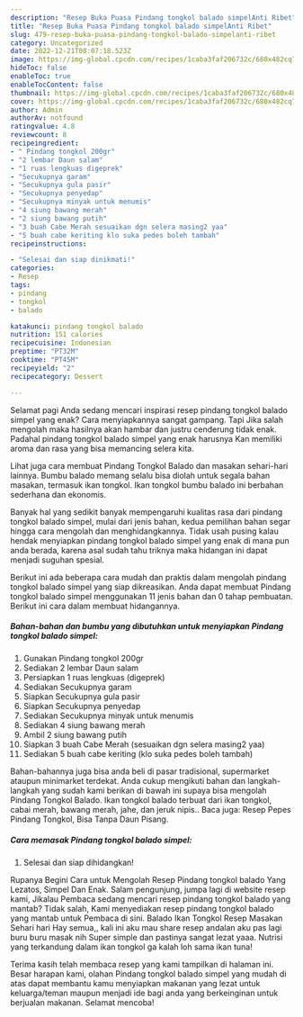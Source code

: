 ```yaml
---
description: "Resep Buka Puasa Pindang tongkol balado simpelAnti Ribet"
title: "Resep Buka Puasa Pindang tongkol balado simpelAnti Ribet"
slug: 479-resep-buka-puasa-pindang-tongkol-balado-simpelanti-ribet
category: Uncategorized
date: 2022-12-21T08:07:18.523Z
image: https://img-global.cpcdn.com/recipes/1caba3faf206732c/680x482cq70/pindang-tongkol-balado-simpel-foto-resep-utama.jpg
hideToc: false
enableToc: true
enableTocContent: false
thumbnail: https://img-global.cpcdn.com/recipes/1caba3faf206732c/680x482cq70/pindang-tongkol-balado-simpel-foto-resep-utama.jpg
cover: https://img-global.cpcdn.com/recipes/1caba3faf206732c/680x482cq70/pindang-tongkol-balado-simpel-foto-resep-utama.jpg
author: Admin
authorAv: notfound
ratingvalue: 4.8
reviewcount: 8
recipeingredient:
- " Pindang tongkol 200gr"
- "2 lembar Daun salam"
- "1 ruas lengkuas digeprek"
- "Secukupnya garam"
- "Secukupnya gula pasir"
- "Secukupnya penyedap"
- "Secukupnya minyak untuk menumis"
- "4 siung bawang merah"
- "2 siung bawang putih"
- "3 buah Cabe Merah sesuaikan dgn selera masing2 yaa"
- "5 buah cabe keriting klo suka pedes boleh tambah"
recipeinstructions:

- "Selesai dan siap dinikmati!"
categories:
- Resep
tags:
- pindang
- tongkol
- balado

katakunci: pindang tongkol balado 
nutrition: 151 calories
recipecuisine: Indonesian
preptime: "PT32M"
cooktime: "PT45M"
recipeyield: "2"
recipecategory: Dessert

---
```



Selamat pagi Anda sedang mencari inspirasi resep pindang tongkol balado simpel yang enak? Cara menyiapkannya sangat gampang. Tapi Jika salah mengolah maka hasilnya akan hambar dan justru cenderung tidak enak. Padahal pindang tongkol balado simpel yang enak harusnya Kan memiliki aroma dan rasa yang bisa memancing selera kita.


Lihat juga cara membuat Pindang Tongkol Balado dan masakan sehari-hari lainnya. Bumbu balado memang selalu bisa diolah untuk segala bahan masakan, termasuk ikan tongkol. Ikan tongkol bumbu balado ini berbahan sederhana dan ekonomis.

Banyak hal yang sedikit banyak mempengaruhi kualitas rasa dari pindang tongkol balado simpel, mulai dari jenis bahan, kedua pemilihan bahan segar hingga cara mengolah dan menghidangkannya. Tidak usah pusing kalau hendak menyiapkan pindang tongkol balado simpel yang enak di mana pun anda berada, karena asal sudah tahu triknya maka hidangan ini dapat menjadi suguhan spesial.


Berikut ini ada beberapa cara mudah dan praktis dalam mengolah pindang tongkol balado simpel yang siap dikreasikan. Anda dapat membuat Pindang tongkol balado simpel menggunakan 11 jenis bahan dan 0 tahap pembuatan. Berikut ini cara dalam membuat hidangannya.

<!--inarticleads1-->

##### Bahan-bahan dan bumbu yang dibutuhkan untuk menyiapkan Pindang tongkol balado simpel:

1. Gunakan  Pindang tongkol 200gr
1. Sediakan 2 lembar Daun salam
1. Persiapkan 1 ruas lengkuas (digeprek)
1. Sediakan Secukupnya garam
1. Siapkan Secukupnya gula pasir
1. Siapkan Secukupnya penyedap
1. Sediakan Secukupnya minyak untuk menumis
1. Sediakan 4 siung bawang merah
1. Ambil 2 siung bawang putih
1. Siapkan 3 buah Cabe Merah (sesuaikan dgn selera masing2 yaa)
1. Sediakan 5 buah cabe keriting (klo suka pedes boleh tambah)


Bahan-bahannya juga bisa anda beli di pasar tradisional, supermarket ataupun minimarket terdekat. Anda cukup mengikuti bahan dan langkah-langkah yang sudah kami berikan di bawah ini supaya bisa mengolah Pindang Tongkol Balado. Ikan tongkol balado terbuat dari ikan tongkol, cabai merah, bawang merah, jahe, dan jeruk nipis.. Baca juga: Resep Pepes Pindang Tongkol, Bisa Tanpa Daun Pisang. 

<!--inarticleads2-->

##### Cara memasak Pindang tongkol balado simpel:


1. Selesai dan siap dihidangkan!

Rupanya Begini Cara untuk Mengolah Resep Pindang tongkol balado Yang Lezatos, Simpel Dan Enak. Salam pengunjung, jumpa lagi di website resep kami, Jikalau Pembaca sedang mencari resep pindang tongkol balado yang mantab? Tidak salah, Kami menyediakan resep pindang tongkol balado yang mantab untuk Pembaca di sini. Balado Ikan Tongkol Resep Masakan Sehari hari Hay semua,, kali ini aku mau share resep andalan aku pas lagi buru buru masak nih Super simple dan pastinya sangat lezat yaaa. Nutrisi yang terkandung dalam ikan tongkol ga kalah loh sama ikan tuna! 

Terima kasih telah membaca resep yang kami tampilkan di halaman ini. Besar harapan kami, olahan Pindang tongkol balado simpel yang mudah di atas dapat membantu kamu menyiapkan makanan yang lezat untuk keluarga/teman maupun menjadi ide bagi anda yang berkeinginan untuk berjualan makanan. Selamat mencoba!
